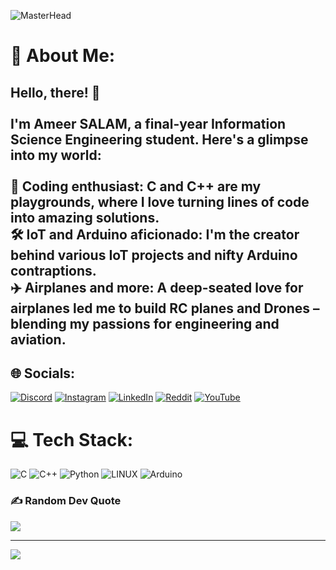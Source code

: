 ![MasterHead](https://mir-s3-cdn-cf.behance.net/project_modules/max_1200/79731568097599.5b50bca477735.jpg)
# 💫 About Me:
## Hello, there! 👋<br><br>I'm Ameer SALAM, a final-year Information Science Engineering student. Here's a glimpse into my world:<br><br> 🔌 Coding enthusiast: C and C++ are my playgrounds, where I love turning lines of code into amazing solutions.<br> 🛠️ IoT and Arduino aficionado: I'm the creator behind various IoT projects and nifty Arduino contraptions.<br> ✈️ Airplanes and more: A deep-seated love for airplanes led me to build RC planes and Drones – blending my passions for engineering and aviation.<br>

## 🌐 Socials:
[![Discord](https://img.shields.io/badge/Discord-%237289DA.svg?logo=discord&logoColor=white)](https://discord.gg/ameer_salam#6363) [![Instagram](https://img.shields.io/badge/Instagram-%23E4405F.svg?logo=Instagram&logoColor=white)](https://instagram.com/ameer_salam_353) [![LinkedIn](https://img.shields.io/badge/LinkedIn-%230077B5.svg?logo=linkedin&logoColor=white)](https://linkedin.com/in/ameersalam) [![Reddit](https://img.shields.io/badge/Reddit-%23FF4500.svg?logo=Reddit&logoColor=white)](https://reddit.com/user/Accurate_Chip_8735) [![YouTube](https://img.shields.io/badge/YouTube-%23FF0000.svg?logo=YouTube&logoColor=white)](https://youtube.com/@UCGQVN9LXw1yL4evtWx15K5A) 

# 💻 Tech Stack:
![C](https://img.shields.io/badge/c-%2300599C.svg?style=for-the-badge&logo=c&logoColor=white) ![C++](https://img.shields.io/badge/c++-%2300599C.svg?style=for-the-badge&logo=c%2B%2B&logoColor=white) ![Python](https://img.shields.io/badge/python-3670A0?style=for-the-badge&logo=python&logoColor=ffdd54) ![LINUX](https://img.shields.io/badge/Linux-FCC624?style=for-the-badge&logo=linux&logoColor=black) ![Arduino](https://img.shields.io/badge/-Arduino-00979D?style=for-the-badge&logo=Arduino&logoColor=white)
<!--# 📊 GitHub Stats:
![](https://github-readme-stats.vercel.app/api?username=ameer-salam&theme=dark&hide_border=true&include_all_commits=false&count_private=false)<br/>
![](https://github-readme-streak-stats.herokuapp.com/?user=ameer-salam&theme=dark&hide_border=true)<br/>
![](https://github-readme-stats.vercel.app/api/top-langs/?username=ameer-salam&theme=dark&hide_border=true&include_all_commits=false&count_private=false&layout=compact)-->



### ✍️ Random Dev Quote
![](https://quotes-github-readme.vercel.app/api?type=horizontal&theme=radical)


---
[![](https://visitcount.itsvg.in/api?id=ameer-salam&icon=0&color=3)](https://visitcount.itsvg.in)

